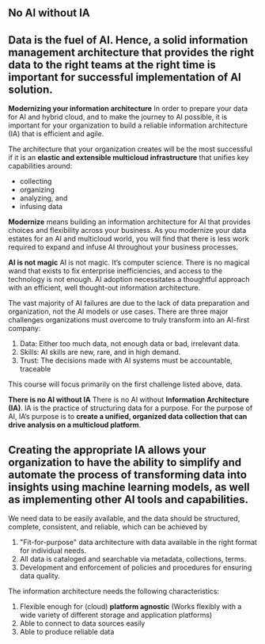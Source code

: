 ## No AI without IA
**Data is the fuel of AI.** Hence, a solid information management architecture that provides the right data to the right teams at the right time is important for successful implementation of AI solution.
--- 
**Modernizing your information architecture**
In order to prepare your data for AI and hybrid cloud, and to make the journey to AI possible, it is important for your organization to build a reliable information architecture (IA) that is efficient and agile.

The architecture that your organization creates will be the most successful if it is an **elastic and extensible multicloud infrastructure** that unifies key capabilities around:

- collecting
- organizing
- analyzing, and
- infusing data

**Modernize** means building an information architecture for AI that provides choices and flexibility across your business. As you modernize your data estates for an AI and multicloud world, you will find that there is less work required to expand and infuse AI throughout your business processes.  

**AI is not magic**
AI is not magic. It’s computer science. There is no magical wand that exists to fix enterprise inefficiencies, and access to the technology is not enough. AI adoption necessitates a thoughtful approach with an efficient, well thought-out information architecture.

The vast majority of AI failures are due to the lack of data preparation and organization, not the AI models or use cases. There are three major challenges organizations must overcome to truly transform into an AI-first company:
1. Data: Either too much data, not enough data or bad, irrelevant data.
2. Skills: AI skills are new, rare, and in high demand.
3. Trust: The decisions made with AI systems must be accountable, traceable

This course will focus primarily on the first challenge listed above, data.  

**There is no AI without IA**
There is no AI without __Information Architecture (IA)__. IA is the practice of structuring data for a purpose. For the purpose of AI, IA’s purpose is to __create a unified, organized data collection that can drive analysis on a multicloud platform__.

Creating the appropriate IA allows your organization to have the ability to simplify and automate the process of transforming data into insights using machine learning models, as well as implementing other AI tools and capabilities.
---
We need data to be easily available, and the data should be structured, complete, consistent, and reliable, which can be achieved by
1. "Fit-for-purpose" data architecture with data available in the right format for individual needs.
2. All data is cataloged and searchable via metadata, collections, terms.
3. Development and enforcement of policies and procedures for ensuring data quality.

The information architecture needs the following characteristics:
1. Flexible enough for (cloud) **platform agnostic** (Works flexibly with a wide variety of different storage and application platforms)
2. Able to connect to data sources easily
3. Able to produce reliable data
